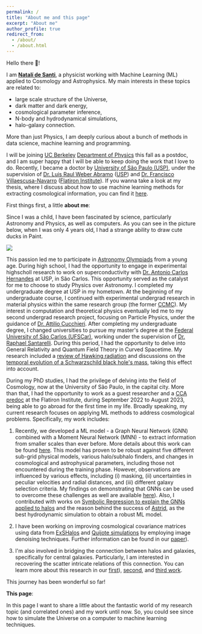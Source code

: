 ```yaml
---
permalink: /
title: "About me and this page"
excerpt: "About me"
author_profile: true
redirect_from: 
  - /about/
  - /about.html
---
```


Hello there 👋! 

I am [**Natalí de Santi**](http://lattes.cnpq.br/3869697280207128), a physicist working with Machine Learning (ML) applied to Cosmology and Astrophysics. 
My main interests in these topics are related to:
* large scale structure of the Universe,
* dark matter and dark energy,
* cosmological parameter inference,
* N-body and hydrodynamical simulations,
* halo-galaxy connection.

More than just Physics, I am deeply curious about a bunch of methods in data science, machine learning and programming.

I will be joining [UC Berkeley](https://www.berkeley.edu) [Department of Physics](https://physics.berkeley.edu) this fall as a postdoc, 
and I am super happy that I will be able to keep doing the work that I love to do.
Recently, I became a doctor by [University of São Paulo (USP)](https://www5.usp.br), under the supervision of [Dr. Luis Raul Weber Abramo](http://lattes.cnpq.br/4558796258762790) ([USP](https://www5.usp.br)) and [Dr. Francisco Villaescusa-Navarro](https://franciscovillaescusa.github.io/) ([Flatiron Institute](https://www.simonsfoundation.org/flatiron/)).
If you wanna take a look at my thesis, where I discuss about how to use machine learning methods for extracting cosmological information, you can find it [here](https://www.teses.usp.br/teses/disponiveis/43/43134/tde-15072024-101341/publico/tesenatalisolermatubarodesanti.pdf).

First things first, a little **about me**:

Since I was a child, I have been fascinated by science, particularly Astronomy and Physics, as well as computers. 
As you can see in the picture below, when I was only 4 years old, I had a strange ability to draw cute ducks in Paint.

![](https://raw.githubusercontent.com/natalidesanti/natalidesanti.github.io/master/images/4years.png)


This passion led me to participate in [Astronomy Olympiads](http://www.oba.org.br/site/) from a young age. 
During high school, I had the opportunity to engage in experimental highscholl research to work on superconductivity with [Dr. Antonio Carlos Hernandes](http://lattes.cnpq.br/2019448857205643) at USP, in São Carlos. 
This opportunity served as the catalyst for me to choose to study Physics over Astronomy. 
I completed my undergraduate degree at USP in my hometown.
At the beginning of my undergraduate course, I continued with experimental undergrad research in material physics within the same research group (the former [CCMC](https://cdmf.org.br/)). 
My interest in computation and theoretical physics eventually led me to my second undergrad research project, focusing on Particle Physics, under the guidance of [Dr. Attilio Cucchieri](http://lattes.cnpq.br/5661661960969099).
After completing my undergraduate degree, I changed universities to pursue my master's degree at the [Federal University of São Carlos (UFSCar)](https://www.ufscar.br), working under the supervision of [Dr. Raphael Santarelli](http://lattes.cnpq.br/3591899759824320). 
During this period, I had the opportunity to delve into General Relativity and Quantum Field Theory in Curved Spacetime. 
My research included a [review of Hawking radiation](http://www.scielo.br/scielo.php?script=sci_arttext&pid=S1806-11172019000300421&tlng=pt) and discussions on the [temporal evolution of a Schwarzschild black hole's mass](https://link.springer.com/article/10.1007/s13538-019-00708-y), taking this effect into account.

During my PhD studies, I had the privilege of delving into the field of Cosmology, now at the University of São Paulo, in the capital city. 
More than that, I had the opportunity to work as a guest researcher and a [CCA predoc](https://www.simonsfoundation.org/flatiron-institute-center-for-computational-astrophysics-pre-doctoral-program) at the Flatiron Institute, during September 2022 to August 2023, being able to go abroad for the first time in my life.
Broadly speaking, my current research focuses on applying ML methods to address cosmological problems. 
Specifically, my work includes:

1) Recently, we developed a ML model - a Graph Neural Network (GNN) combined with a Moment Neural Network (MNN) - to extract information from smaller scales than ever before. More details about this work can be found [here](https://arxiv.org/abs/2302.14101). This model has proven to be robust against five different sub-grid physical models, various halo/subhalo finders, and changes in cosmological and astrophysical parameters, including those not encountered during the training phase. However, observations are influenced by various effects, including (i) masking, (ii) uncertainties in peculiar velocities and radial distances, and (iii) different galaxy selection criteria. My findings on demonstrating that GNNs can be used to overcome these challenges as well are available [here](https://arxiv.org/abs/2310.15234)). Also, I contributed with works on [Symbolic Regression to explain the GNNs applied to halos](https://arxiv.org/abs/2302.14591) and the reason behind the success of [Astrid](https://arxiv.org/abs/2304.02096), as the best hydrodynamic simulation to obtain a robust ML model.

3) I have been working on improving cosmological covariance matrices using data from [ExSHalos](https://arxiv.org/abs/1906.06630) and [Quijote simulations](https://quijote-simulations.readthedocs.io/en/latest/) by employing image denoising techniques. Further information can be found in our [paper](https://arxiv.org/abs/2205.10881)).
  
6) I'm also involved in bridging the connection between halos and galaxies, specifically for central galaxies. Particularly, I am interested in recovering the scatter intricate relations of this connection. You can learn more about this research in our [first](https://arxiv.org/abs/2201.06054)), [second](https://arxiv.org/abs/2301.06398), and [third work](https://arxiv.org/abs/2410.17844).

This journey has been wonderful so far!

**This page**:

In this page I want to share a little about the fantastic world of my research topic (and correlated ones) and my work until now. 
So, you could see since how to simulate the Universe on a computer to machine learning techniques.
